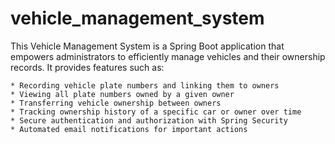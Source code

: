 # vehicle_management_system

This Vehicle Management System is a Spring Boot application that empowers administrators to efficiently manage vehicles and their ownership records. It provides features such as:

    * Recording vehicle plate numbers and linking them to owners
    * Viewing all plate numbers owned by a given owner
    * Transferring vehicle ownership between owners
    * Tracking ownership history of a specific car or owner over time
    * Secure authentication and authorization with Spring Security
    * Automated email notifications for important actions

